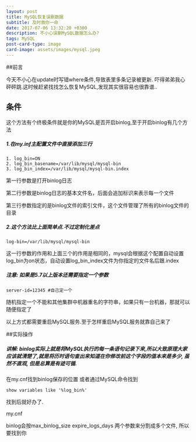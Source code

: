 ```yaml
---
layout: post
title: MySQL恢复误删数据
subtitle: 及时救你一命
date: 2017-07-06 13:32:20 +0300
description: 不小心误删MySQL数据怎么办?
tags: MySQL
post-card-type: image
card-image: assets/images/mysql.jpeg
---
```


##前言

今天不小心在update时写错where条件,导致表里多条记录被更新. 吓得弟弟我心砰砰跳.这时候赶紧找找怎么恢复MySQL,发现其实很容易也很靠谱..



## 条件

这个方法有个终极条件就是你的MySQL是否开启binlog,至于开启binlog有几个方法

##### 1.在my.inf主配置文件中直接添加三行

```
1. log_bin=ON  
2. log_bin_basename=/var/lib/mysql/mysql-bin  
3. log_bin_index=/var/lib/mysql/mysql-bin.index 
```

 第一行参数是打开binlog日志

第二行参数是binlog日志的基本文件名，后面会追加标识来表示每一个文件

第三行参数指定的是binlog文件的索引文件，这个文件管理了所有的binlog文件的目录



##### 2.这个方法比上面简单点.不过定制化差点

```
log-bin=/var/lib/mysql/mysql-bin  
```

这一行参数的作用和上面三个的作用是相同的，mysql会根据这个配置自动设置log_bin为on状态，自动设置log_bin_index文件为你指定的文件名后跟.index



##### 注意: 如果是5.7以上版本还需要指定一个参数

```
server-id=12345 #自己定一个
```

随机指定一个不能和其他集群中机器重名的字符串，如果只有一台机器，那就可以随便指定了



以上方式都需要重启MySQL服务.至于怎样重启MySQL服务就靠自己来了



##实际操作

##### 讲解: binlog实际上就是将MySQL执行的每一条语句记录下来,所以大致原理大家应该就清楚了,就是将历时语句查出来知道在你修改前这个字段的值本来是多少, 虽然不直观, 但是总算是有迹可循.

在my.cnf找到binlog保存的位置 或者通过MySQL命令找到

```
show variables like '%log_bin%'  
```

找到后就好办了.

my.cnf




binlog会按max_binlog_size expire_logs_days 两个参数来分割成多个文件, 所以要找到你

